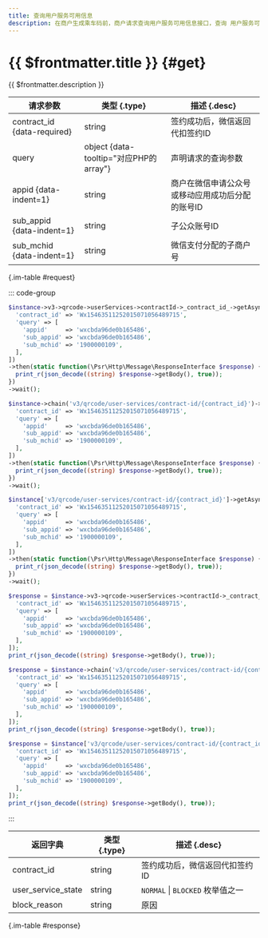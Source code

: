 ```yaml
---
title: 查询用户服务可用信息
description: 在商户生成乘车码前，商户请求查询用户服务可用信息接口，查询 用户服务可用信息，通过用户服务可用信息中的服务可用状态，来判断是否可以正常使用公共出行代扣服务
---
```


# {{ $frontmatter.title }} {#get}

{{ $frontmatter.description }}

| 请求参数 | 类型 {.type} | 描述 {.desc}
| --- | --- | ---
| contract_id {data-required} | string | 签约成功后，微信返回代扣签约ID
| query | object {data-tooltip="对应PHP的array"} | 声明请求的查询参数
| appid {data-indent=1} | string | 商户在微信申请公众号或移动应用成功后分配的账号ID
| sub_appid {data-indent=1} | string | 子公众账号ID
| sub_mchid {data-indent=1} | string | 微信支付分配的子商户号

{.im-table #request}

::: code-group

```php [异步纯链式]
$instance->v3->qrcode->userServices->contractId->_contract_id_->getAsync([
  'contract_id' => 'Wx15463511252015071056489715',
  'query' => [
    'appid'     => 'wxcbda96de0b165486',
    'sub_appid' => 'wxcbda96de0b165486',
    'sub_mchid' => '1900000109',
  ],
])
->then(static function(\Psr\Http\Message\ResponseInterface $response) {
  print_r(json_decode((string) $response->getBody(), true));
})
->wait();
```

```php [异步声明式]
$instance->chain('v3/qrcode/user-services/contract-id/{contract_id}')->getAsync([
  'contract_id' => 'Wx15463511252015071056489715',
  'query' => [
    'appid'     => 'wxcbda96de0b165486',
    'sub_appid' => 'wxcbda96de0b165486',
    'sub_mchid' => '1900000109',
  ],
])
->then(static function(\Psr\Http\Message\ResponseInterface $response) {
  print_r(json_decode((string) $response->getBody(), true));
})
->wait();
```

```php [异步属性式]
$instance['v3/qrcode/user-services/contract-id/{contract_id}']->getAsync([
  'contract_id' => 'Wx15463511252015071056489715',
  'query' => [
    'appid'     => 'wxcbda96de0b165486',
    'sub_appid' => 'wxcbda96de0b165486',
    'sub_mchid' => '1900000109',
  ],
])
->then(static function(\Psr\Http\Message\ResponseInterface $response) {
  print_r(json_decode((string) $response->getBody(), true));
})
->wait();
```

```php [同步纯链式]
$response = $instance->v3->qrcode->userServices->contractId->_contract_id_->get([
  'contract_id' => 'Wx15463511252015071056489715',
  'query' => [
    'appid'     => 'wxcbda96de0b165486',
    'sub_appid' => 'wxcbda96de0b165486',
    'sub_mchid' => '1900000109',
  ],
]);
print_r(json_decode((string) $response->getBody(), true));
```

```php [同步声明式]
$response = $instance->chain('v3/qrcode/user-services/contract-id/{contract_id}')->get([
  'contract_id' => 'Wx15463511252015071056489715',
  'query' => [
    'appid'     => 'wxcbda96de0b165486',
    'sub_appid' => 'wxcbda96de0b165486',
    'sub_mchid' => '1900000109',
  ],
]);
print_r(json_decode((string) $response->getBody(), true));
```

```php [同步属性式]
$response = $instance['v3/qrcode/user-services/contract-id/{contract_id}']->get([
  'contract_id' => 'Wx15463511252015071056489715',
  'query' => [
    'appid'     => 'wxcbda96de0b165486',
    'sub_appid' => 'wxcbda96de0b165486',
    'sub_mchid' => '1900000109',
  ],
]);
print_r(json_decode((string) $response->getBody(), true));
```

:::

| 返回字典 | 类型 {.type} | 描述 {.desc}
| --- | --- | ---
| contract_id | string | 签约成功后，微信返回代扣签约ID
| user_service_state | string | `NORMAL` \| `BLOCKED` 枚举值之一
| block_reason | string | 原因

{.im-table #response}
